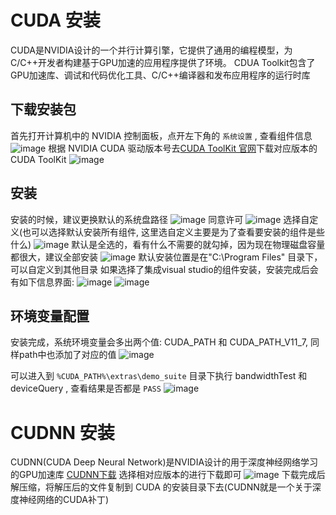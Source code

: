 # CUDA 安装
CUDA是NVIDIA设计的一个并行计算引擎，它提供了通用的编程模型，为C/C++开发者构建基于GPU加速的应用程序提供了环境。
CDUA Toolkit包含了GPU加速库、调试和代码优化工具、C/C++编译器和发布应用程序的运行时库
## 下载安装包
首先打开计算机中的 NVIDIA 控制面板，点开左下角的 `系统设置` , 查看组件信息
![image](resources/imgs/cuda-01.png "NVIDIA systemInfo")
根据 NVIDIA CUDA 驱动版本号去[CUDA ToolKit 官网](https://developer.nvidia.com/cuda-toolkit-archive "CUDA下载")下载对应版本的 CUDA ToolKit
![image](resources/imgs/cuda-02.png "选择对应的操作系统信息就可以下载啦")

## 安装
安装的时候，建议更换默认的系统盘路径
![image](resources/imgs/cuda-03.png "安装过程")
同意许可
![image](resources/imgs/cuda-04.png "安装过程")
选择自定义(也可以选择默认安装所有组件, 这里选自定义主要是为了查看要安装的组件是些什么)
![image](resources/imgs/cuda-05.png "安装过程")
默认是全选的，看有什么不需要的就勾掉，因为现在物理磁盘容量都很大，建议全部安装
![image](resources/imgs/cuda-06.png "安装组件")
默认安装位置是在"C:\\Program Files" 目录下，可以自定义到其他目录
如果选择了集成visual studio的组件安装，安装完成后会有如下信息界面:
![image](resources/imgs/cuda-07.png "visual studio集成信息")
![image](resources/imgs/cuda-08.png "安装完成信息")

## 环境变量配置
安装完成，系统环境变量会多出两个值: CUDA_PATH 和 CUDA_PATH_V11_7, 同样path中也添加了对应的值
![image](resources/imgs/cuda-09.png "CUDA_HOME")

可以进入到 `%CUDA_PATH%\extras\demo_suite` 目录下执行 bandwidthTest 和 deviceQuery , 查看结果是否都是 `PASS`
![image](resources/imgs/cuda-10.png "test")


# CUDNN 安装
CUDNN(CUDA Deep Neural Network)是NVIDIA设计的用于深度神经网络学习的GPU加速库
[CUDNN下载](https://developer.nvidia.com/rdp/cudnn-archive#a-collapse742-10)
选择相对应版本的进行下载即可
![image](resources/imgs/cuda-11.png "下载CUDNN安装包")
下载完成后解压缩，将解压后的文件复制到 CUDA 的安装目录下去(CUDNN就是一个关于深度神经网络的CUDA补丁)

